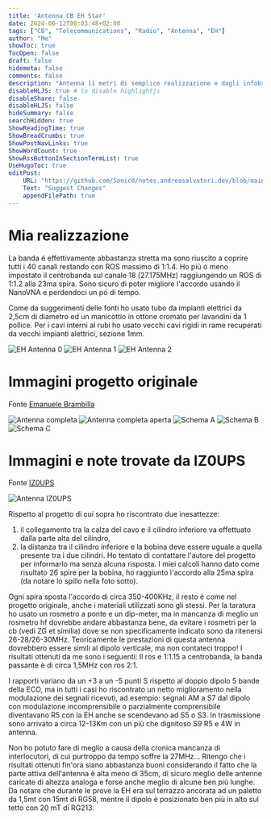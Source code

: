 ```yaml
---
title: 'Antenna CB EH Star'
date: 2024-06-12T00:03:48+02:00
tags: ["CB", "Telecommunications", "Radio", "Antenna", "EH"]
author: "Me"
showToc: true
TocOpen: false
draft: false
hidemeta: false
comments: false
description: "Antenna 11 metri di semplice realizzazione e dagli infobri molto contenuti"
disableHLJS: true # to disable highlightjs
disableShare: false
disableHLJS: false
hideSummary: false
searchHidden: true
ShowReadingTime: true
ShowBreadCrumbs: true
ShowPostNavLinks: true
ShowWordCount: true
ShowRssButtonInSectionTermList: true
UseHugoToc: true
editPost:
    URL: "https://github.com/Sonic0/notes.andreasalvatori.dev/blob/main/content"
    Text: "Suggest Changes"
    appendFilePath: true
---
```


# Mia realizzazione

La banda é effettivamente abbastanza stretta ma sono riuscito a coprire tutti i 40 canali restando con ROS massimo di 1:1.4. Ho piú o meno impostato il centrobanda sul canale 18 (27.175MHz) raggiungendo un ROS di 1:1.2 alla 23ma spira. Sono sicuro di poter migliore l'accordo usando il NanoVNA e perdendoci un pó di tempo.

Come da suggerimenti delle fonti ho usato tubo da impianti elettrici da 2,5cm di diametro ed un manicottio in ottone cromato per lavandini da 1 pollice. Per i cavi interni al rubi ho usato vecchi cavi rigidi in rame recuperati da vecchi impianti alettrici, sezione 1mm.

![EH Antenna 0](/media/images/miaEHAntenna0.jpg)
![EH Antenna 1](/media/images/miaEHAntenna1.jpg)
![EH Antenna 2](/media/images/miaEHAntenna2.jpg)

# Immagini progetto originale

Fonte [Emanuele Brambilla](https://digilander.libero.it/lelepano/)

![Antenna completa](/media/images/antenna-completa.jpg "Antenna completa Emanuele")
![Antenna completa aperta](/media/images/antenna-aperta.jpg "Antenna completa aperta Emanuele")
![Schema A](/media/images/Antenna-EH-file-A.jpg "Antenna EH A")
![Schema B](/media/images/Antenna-EH-file-B.jpg "Antenna EH B")
![Schema C](/media/images/Antenna-EH-file-C.jpg "Antenna EH C")

# Immagini e note trovate da IZ0UPS

Fonte [IZ0UPS](https://officinahf.jimdofree.com/antenne-cb-11m/cb-eh-star/)

![Antenna IZ0UPS](/media/images/realizzazione-iz0ups.jpg "Antenna IZ0UPS")

Rispetto al progetto di cui sopra ho riscontrato due inesattezze:
1) il collegamento tra la calza del cavo e il cilindro inferiore va effettuato dalla parte alta del cilindro,
2) la distanza tra il cilindro inferiore e la bobina deve essere uguale a quella presente tra i due cilindri.
Ho tentato di contattare l'autore del progetto per informarlo ma senza alcuna risposta.
I miei calcoli hanno dato come risultato 26 spire per la bobina, ho raggiunto l'accordo alla 25ma spira (da notare lo spillo nella foto sotto).

Ogni spira sposta l'accordo di circa 350-400KHz, il resto è come nel progetto originale, anche i materiali utilizzati sono gli stessi.
Per la taratura ho usato un rosmetro a ponte e un dip-meter, ma in mancanza di meglio un rosmetro hf dovrebbe andare abbastanza bene, da evitare i rosmetri per la cb (vedi ZG et similia) dove se non specificamente indicato sono da ritenersi 26-28/26-30MHz.
Teoricamente le prestazioni di questa antenna dovrebbero essere simili al dipolo verticale, ma non contateci troppo! I risultati ottenuti da me sono i seguenti:
Il ros e 1:1.15 a centrobanda, la banda passante è di circa 1,5MHz con ros 2:1.

I rapporti variano da un +3 a un -5 punti S rispetto al doppio dipolo 5 bande della ECO, ma in tutti i casi ho riscontrato un netto miglioramento nella modulazione dei segnali ricevuti, ad esempio: segnali AM a S7 dal dipolo con modulazione incomprensibile o parzialmente comprensibile diventavano R5 con la EH anche se scendevano ad S5 o S3. In trasmissione sono arrivato a circa 12-13Km con un più che dignitoso S9 R5 e 4W in antenna.

Non ho potuto fare di meglio a causa della cronica mancanza di interlocutori, di cui purtroppo da tempo soffre la 27MHz... 
Ritengo che i risultati ottenuti fin'ora siano abbastanza buoni considerando il fatto che la parte attiva dell'antenna è alta meno di 35cm, di sicuro meglio delle antenne caricate di altezza analoga e forse anche meglio di alcune ben più lunghe.
Da notare che durante le prove la EH era sul terrazzo ancorata ad un paletto da 1,5mt con 15mt di RG58, mentre il dipolo è posizionato ben più in alto sul tetto con 20 mT di RG213. 